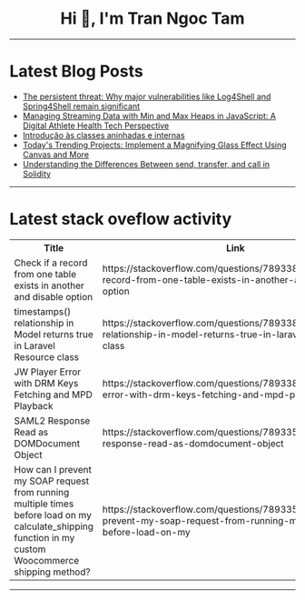 <h1 align="center">Hi 👋, I'm Tran Ngoc Tam</h1>

---

# Latest Blog Posts 
<!-- BLOG-POST-LIST:START -->
- [The persistent threat: Why major vulnerabilities like Log4Shell and Spring4Shell remain significant](https://dev.to/snyk/the-persistent-threat-why-major-vulnerabilities-like-log4shell-and-spring4shell-remain-significant-1b3n)
- [Managing Streaming Data with Min and Max Heaps in JavaScript: A Digital Athlete Health Tech Perspective](https://dev.to/adg29/managing-streaming-data-with-min-and-max-heaps-in-javascript-a-digital-athlete-health-tech-perspective-3d7g)
- [Introdução às classes aninhadas e internas](https://dev.to/devsjavagirls/introducao-as-classes-aninhadas-e-internas-2on6)
- [Today&#39;s Trending Projects: Implement a Magnifying Glass Effect Using Canvas and More](https://dev.to/labex/todays-trending-projects-implement-a-magnifying-glass-effect-using-canvas-and-more-1287)
- [Understanding the Differences Between send, transfer, and call in Solidity](https://dev.to/odutayo_adeyemo_235803490/understanding-the-differences-between-send-transfer-and-call-in-solidity-1aml)
<!-- BLOG-POST-LIST:END -->

---

# Latest stack oveflow activity
<table>
  <tr><th>Title</th><th>Link</th></tr>
  <!-- STACKOVERFLOW:START --><tr><td>Check if a record from one table exists in another and disable option</td><td>https://stackoverflow.com/questions/78933895/check-if-a-record-from-one-table-exists-in-another-and-disable-option</td></tr><tr><td>timestamps&lpar;&rpar; relationship in Model returns true in Laravel Resource class</td><td>https://stackoverflow.com/questions/78933853/timestamps-relationship-in-model-returns-true-in-laravel-resource-class</td></tr><tr><td>JW Player Error with DRM Keys Fetching and MPD Playback</td><td>https://stackoverflow.com/questions/78933811/jw-player-error-with-drm-keys-fetching-and-mpd-playback</td></tr><tr><td>SAML2 Response Read as DOMDocument Object</td><td>https://stackoverflow.com/questions/78933589/saml2-response-read-as-domdocument-object</td></tr><tr><td>How can I prevent my SOAP request from running multiple times before load on my calculate_shipping function in my custom Woocommerce shipping method?</td><td>https://stackoverflow.com/questions/78933558/how-can-i-prevent-my-soap-request-from-running-multiple-times-before-load-on-my</td></tr><!-- STACKOVERFLOW:END -->
</table>

---


